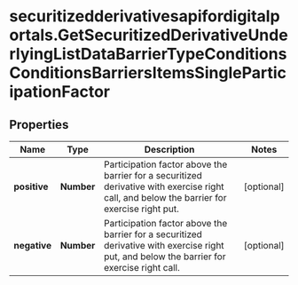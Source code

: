# securitizedderivativesapifordigitalportals.GetSecuritizedDerivativeUnderlyingListDataBarrierTypeConditionsConditionsBarriersItemsSingleParticipationFactor

## Properties

Name | Type | Description | Notes
------------ | ------------- | ------------- | -------------
**positive** | **Number** | Participation factor above the barrier for a securitized derivative with exercise right call, and below the barrier for exercise right put.  | [optional] 
**negative** | **Number** | Participation factor above the barrier for a securitized derivative with exercise right put, and below the barrier for exercise right call. | [optional] 


